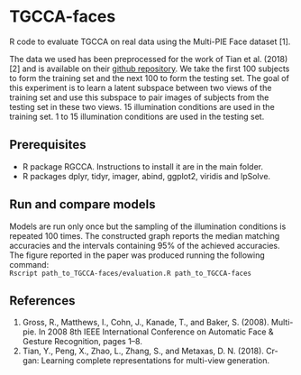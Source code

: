 # TGCCA-faces
R code to evaluate TGCCA on real data using the Multi-PIE Face dataset [1].

The data we used has been preprocessed for the work of Tian et al. (2018) [2] and is
available on their [github repository](https://github.com/bluer555/CR-GAN/blob/master/README.md).
We take the first 100 subjects to form the training set and the next 100 to form the testing set.
The goal of this experiment is to learn a latent subspace between two views of the training
set and use this subspace to pair images of subjects from the testing set in these two views.
15 illumination conditions are used in the training set. 1 to 15 illumination conditions
are used in the testing set.

## Prerequisites
- R package RGCCA. Instructions to install it are in the main folder.
- R packages dplyr, tidyr, imager, abind, ggplot2, viridis and lpSolve.

## Run and compare models
Models are run only once but the sampling of the illumination conditions
is repeated 100 times. The constructed graph reports the median matching
accuracies and the intervals containing 95% of the achieved accuracies.
The figure reported in the paper was produced running the following command: \
`Rscript path_to_TGCCA-faces/evaluation.R path_to_TGCCA-faces`


## References
1. Gross, R., Matthews, I., Cohn, J., Kanade, T., and Baker, S. (2008). Multi-pie. In 2008 8th IEEE International Conference on Automatic Face & Gesture Recognition, pages 1–8.
2. Tian, Y., Peng, X., Zhao, L., Zhang, S., and Metaxas, D. N. (2018). Cr-gan: Learning complete representations for multi-view generation.
